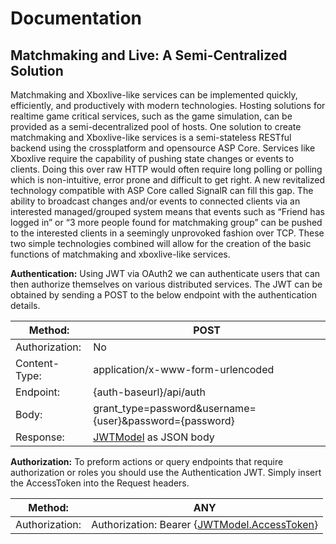 # Documentation

## Matchmaking and Live: A Semi-Centralized Solution

Matchmaking and Xboxlive-like services can be implemented quickly, efficiently, and productively with modern technologies. Hosting solutions for realtime game critical services, such as the game simulation, can be provided as a semi-decentralized pool of hosts. One solution to create matchmaking and Xboxlive-like services is a semi-stateless RESTful backend using the crossplatform and opensource ASP Core. Services like Xboxlive require the capability of pushing state changes or events to clients. Doing this over raw HTTP would often require long polling or polling which is non-intuitive, error prone and difficult to get right. A new revitalized technology compatible with ASP Core called SignalR can fill this gap. The ability to broadcast changes and/or events to connected clients via an interested managed/grouped system means that events such as “Friend has logged in” or “3 more people found for matchmaking group” can be pushed to the interested clients in a seemingly unprovoked fashion over TCP. These two simple technologies combined will allow for the creation of the basic functions of matchmaking and xboxlive-like services.

**Authentication:** Using JWT via OAuth2 we can authenticate users that can then authorize themselves on various distributed services. The JWT can be obtained by sending a POST to the below endpoint with the authentication details.

|Method:|POST|
|---|---|
|Authorization:|No|
|Content-Type:|application/x-www-form-urlencoded|
|Endpoint:|{auth-baseurl}/api/auth|
|Body:|grant_type=password&username={user}&password={password}|
|Response:|[JWTModel](https://github.com/HaloLive/HaloLive.Library/blob/master/src/HaloLive.Models.Authentication.Common/Models/JWTModel.cs) as JSON body|

**Authorization:** To preform actions or query endpoints that require authorization or roles you should use the Authentication JWT. Simply insert the AccessToken into the Request headers.

|Method:|ANY|
|---|---|
|Authorization:| Authorization: Bearer {[JWTModel.AccessToken](https://github.com/HaloLive/HaloLive.Library/blob/master/src/HaloLive.Models.Authentication.Common/Models/JWTModel.cs)} |




